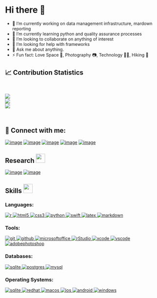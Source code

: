 <!-- Greeting -->
# Hi there 👋

- 🔭 I’m currently working on data management infrastructure, mardown reporting 
- 🌱 I’m currently learning python and quality assurance processes 
- 👯 I’m looking to collaborate on anything of interest
- 🤔 I’m looking for help with frameworks 
- 💬 Ask me about anything.
- ⚡ Fun fact: Love Space 🌌, Photography 📷, Technology 👨‍💻, Hiking 🥾

## 📈 Contribution Statistics

<br/>
<p align="left">
  <a href="https://github.com/khemraj-h">
    <img src="https://github-readme-stats.vercel.app/api?username=khemraj-h&show_icons=true"/>
  </a>
  <br/>
  <a href="https://github.com/khemraj-h">
    <img src="https://github-readme-streak-stats.herokuapp.com/?user=khemraj-h"/>
  </a>
  <br/>
  <a href="https://github.com/khemraj-h">
    <img src="https://github-readme-stats.vercel.app/api/top-langs?username=khemraj-h&layout=compact&count_private=true"/>
  </a>  
</p>
<br>

<h2 align="left">🤝 Connect with me:</h2>
<div align="left">

[![image](https://img.shields.io/badge/LinkedIn-0077B5?style=for-the-badge&logo=linkedin&logoColor=white)](https://www.linkedin.com/in/khemraj-hardowar/)
[![image](https://img.shields.io/badge/Instagram-E4405F?style=for-the-badge&logo=instagram&logoColor=white)](https://www.instagram.com/khemraj95/?hl=en/)
[![image](https://img.shields.io/badge/Twitter-1DA1F2?style=for-the-badge&logo=twitter&logoColor=white)](https://twitter.com/hardowarkhemraj)
[![image](https://img.shields.io/badge/Gmail-D14836?style=for-the-badge&logo=gmail&logoColor=white)](mailto:hardowar.khemraj@gmail.com)
[![image](https://img.shields.io/badge/-NYU%20Email-%2357068c?style=for-the-badge)](mailto:khemraj.hardowar@nyulangone.org) 
   
</div>

## Research <img src="https://media.giphy.com/media/iY8CRBdQXODJSCERIr/giphy.gif" width="30px">&nbsp; 
<div align="left">
  
[![image](https://img.shields.io/badge/ResearchGate-00CCBB?style=for-the-badge&logo=ResearchGate&logoColor=white)](https://www.researchgate.net/profile/Khemraj-Hardowar)
[![image](https://img.shields.io/badge/-ORCID-%23f2f2f2?style=for-the-badge&logo=orcid)](https://orcid.org/0009-0008-4927-8245)
  
</div>

## Skills <img src="https://media.giphy.com/media/iY8CRBdQXODJSCERIr/giphy.gif" width="30px">&nbsp; 

<h3 align="left">Languages:</h3>

<p align="lwft"> 
  <a href="https://www.r-project.org/" target="_blank">
    <img src="https://img.shields.io/badge/r-%23276DC3.svg?style=for-the-badge&logo=r&logoColor=white" alt="r"/> 
  </a>
  <a href="https://www.w3.org/html/" target="_blank"> 
    <img src="https://img.shields.io/badge/html5-%23E34F26.svg?style=for-the-badge&logo=html5&logoColor=white" alt="html5"/> 
  </a>
  <a href="https://www.w3schools.com/css/" target="_blank"> 
    <img src="https://img.shields.io/badge/css3-%231572B6.svg?style=for-the-badge&logo=css3&logoColor=white" alt="css3"/> 
  </a> 
  <a href="https://www.python.org/" target="_blank"> 
    <img src="https://img.shields.io/badge/python-3670A0?style=for-the-badge&logo=python&logoColor=ffdd54" alt="python"/> 
  </a>  
  <a href="https://www.swift.org/" target="_blank"> 
    <img src="https://img.shields.io/badge/swift-F54A2A?style=for-the-badge&logo=swift&logoColor=white" alt="swift"/> 
  </a>   
  <a href="https://www.latex-project.org/" target="_blank"> 
    <img src="https://img.shields.io/badge/latex-%23008080.svg?style=for-the-badge&logo=latex&logoColor=white" alt="latex"/> 
  </a>
  <a href="https://www.markdownguide.org/" target="_blank"> 
    <img src="https://img.shields.io/badge/-Markdown-%23000000?style=for-the-badge&logo=Markdown" alt="markdown"/> 
  </a>       
</p>
 
<h3 align="left">Tools:</h3>

<p align="lwft"> 
  <a href="https://git-scm.com/" target="_blank"> 
    <img src="https://img.shields.io/badge/git-%23F05033.svg?style=for-the-badge&logo=git&logoColor=white" alt="git"/> 
  </a>
  <a href="https://github.com/" target="_blank"> 
    <img src="https://img.shields.io/badge/github-%23121011.svg?style=for-the-badge&logo=github&logoColor=white" alt="github"/> 
  </a>
  <a href="https://www.office.com/" target="_blank"> 
    <img src="https://img.shields.io/badge/Microsoft_Office-D83B01?style=for-the-badge&logo=microsoft-office&logoColor=white" alt="microsoftoffice"/> 
  </a>
  <a href="https://posit.co/" target="_blank"> 
    <img src="https://img.shields.io/badge/RStudio-4285F4?style=for-the-badge&logo=rstudio&logoColor=white" alt="rStudio"/> 
  </a>
  <a href="https://developer.apple.com/xcode/" target="_blank"> 
    <img src="https://img.shields.io/badge/Xcode-007ACC?style=for-the-badge&logo=Xcode&logoColor=white" alt="xcode"/> 
  </a>  
  <a href="https://code.visualstudio.com/" target="_blank"> 
    <img src="https://img.shields.io/badge/Visual%20Studio%20Code-0078d7.svg?style=for-the-badge&logo=visual-studio-code&logoColor=white" alt="vscode"/> 
  </a>  
  <a href="https://www.adobe.com/products/photoshop/" target="_blank"> 
    <img src="https://img.shields.io/badge/adobe%20photoshop-%2331A8FF.svg?style=for-the-badge&logo=adobe%20photoshop&logoColor=white" alt="adobephotoshop"/> 
  </a>   
</p>

<h3 align="left">Databases:</h3>
<p align="lwft"> 
  <a href="https://www.sqlite.org/" target="_blank"> 
    <img src="https://img.shields.io/badge/sqlite-%2307405e.svg?style=for-the-badge&logo=sqlite&logoColor=white" alt="sqlite"/> 
  </a> 
  <a href="https://www.postgresql.org" target="_blank"> 
    <img src="https://img.shields.io/badge/postgres-%23316192.svg?style=for-the-badge&logo=postgresql&logoColor=white" alt="postgres"/> 
  </a>  
  <a href="https://www.mysql.com/" target="_blank"> 
    <img src="https://img.shields.io/badge/mysql-%2300f.svg?style=for-the-badge&logo=mysql&logoColor=white" alt="mysql"/> 
  </a>   
</p>

<h3 align="left">Operating Systems:</h3>
<p align="lwft"> 
  <a href="https://www.sqlite.org/" target="_blank"> 
    <img src="https://img.shields.io/badge/Linux-FCC624?style=for-the-badge&logo=linux&logoColor=black" alt="sqlite"/> 
  </a> 
  <a href="https://www.redhat.com/en/" target="_blank"> 
    <img src="https://img.shields.io/badge/Red%20Hat-EE0000?style=for-the-badge&logo=redhat&logoColor=white" alt="redhat"/> 
  </a> 
  <a href="https://www.apple.com/macos/" target="_blank"> 
    <img src="https://img.shields.io/badge/mac%20os-000000?style=for-the-badge&logo=macos&logoColor=F0F0F0" alt="macos"/> 
  </a> 
  <a href="https://www.apple.com/ios/" target="_blank"> 
    <img src="https://img.shields.io/badge/iOS-000000?style=for-the-badge&logo=ios&logoColor=white" alt="ios"/> 
  </a> 
  <a href="https://www.android.com/" target="_blank"> 
    <img src="https://img.shields.io/badge/Android-3DDC84?style=for-the-badge&logo=android&logoColor=white" alt="android"/> 
  </a> 
  <a href="https://www.microsoft.com/en-us/windows/" target="_blank"> 
    <img src="https://img.shields.io/badge/Windows-0078D6?style=for-the-badge&logo=windows&logoColor=white" alt="windows"/> 
  </a> 
</p>
  


<!--
**khemraj-h/khemraj-h** is a ✨ _special_ ✨ repository because its `README.md` (this file) appears on your GitHub profile.

Here are some ideas to get you started:

- 🤔 I’m looking for help with ...
- 📫 How to reach me: ...
- 😄 Pronouns: ...
-->
